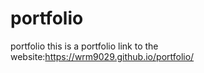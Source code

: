 # portfolio
portfolio
this is a portfolio
link to the website:https://wrm9029.github.io/portfolio/

